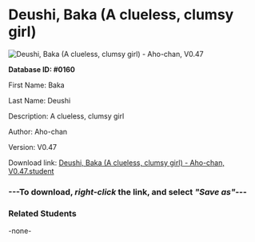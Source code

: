 # Deushi, Baka (A clueless, clumsy girl)

<img src="Files/Deushi, Baka (A clueless, clumsy girl).png" title="Deushi, Baka (A clueless, clumsy girl) - Aho-chan, V0.47">

**Database ID: #0160**

First Name: Baka

Last Name: Deushi

Description: A clueless, clumsy girl

Author: Aho-chan

Version: V0.47

Download link: <a href="https://raw.githubusercontent.com/Arbiter1223/Daigaku-Gurashi-Custom-Students/master/Files/Student Files/Deushi%2C%20Baka%20(A%20clueless%2C%20clumsy%20girl)%20-%20Aho-chan%2C%20V0.47.student">Deushi, Baka (A clueless, clumsy girl) - Aho-chan, V0.47.student</a>

### ---**To download, _right-click_ the link, and select _"Save as"_**---

### Related Students

-none-
